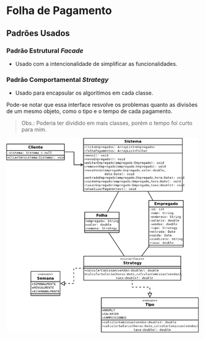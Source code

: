 # Folha de Pagamento

## Padrões Usados

### Padrão Estrutural *Facade*

- Usado com a intencionalidade de simplificar as funcionalidades.

### Padrão Comportamental *Strategy*

- Usado para encapsular os algoritimos em cada classe.

Pode-se notar que essa interface resvolve os problemas quanto as divisões de um mesmo objeto, como o tipo e o tempo de cada pagamento.



> Obs.: Poderia ter dividido em mais classes, porém o tempo foi curto para mim.


![Diagrama do Projeto](https://raw.githubusercontent.com/laellsr/p3Exam2/master/p3Exam2.png)
